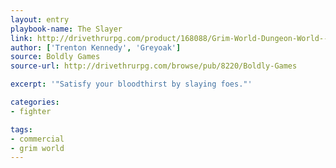 ```yaml
---
layout: entry
playbook-name: The Slayer
link: http://drivethrurpg.com/product/168088/Grim-World-Dungeon-World--Fate-Core-Supplement
author: ['Trenton Kennedy', 'Greyoak']
source: Boldly Games
source-url: http://drivethrurpg.com/browse/pub/8220/Boldly-Games

excerpt: '"Satisfy your bloodthirst by slaying foes."'

categories:
- fighter

tags:
- commercial
- grim world
---
```

